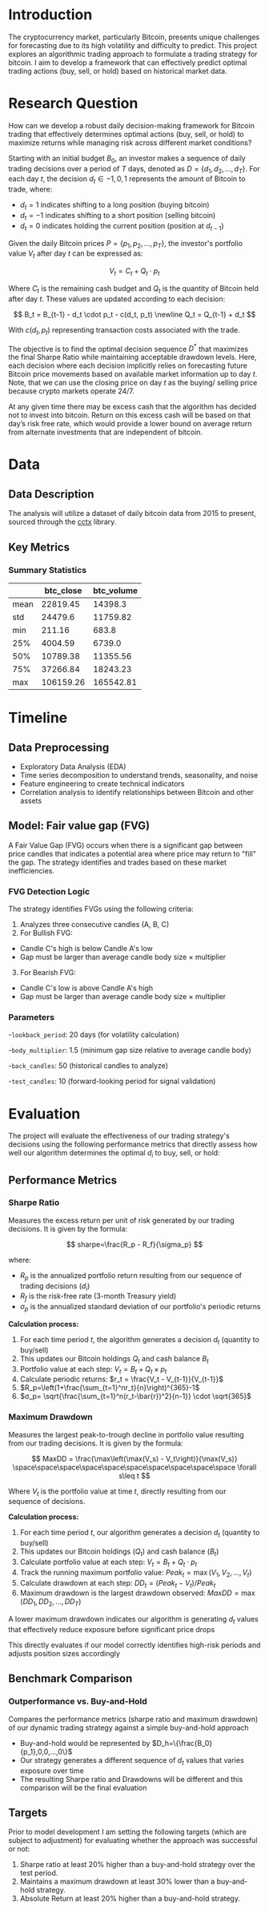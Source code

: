 # Introduction

The cryptocurrency market, particularly Bitcoin, presents unique challenges for forecasting due to its high volatility and difficulty to predict. This project explores an algorithmic trading approach to formulate a trading strategy for bitcoin. I aim to develop a framework that can effectively predict optimal trading actions (buy, sell, or hold) based on historical market data.

# Research Question

How can we develop a robust daily decision-making framework for Bitcoin trading that effectively determines optimal actions (buy, sell, or hold) to maximize returns while managing risk across different market conditions?

Starting with an initial budget $B_0$, an investor makes a sequence of daily trading decisions over a period of $T$ days, denoted as $D = \{d_1, d_2, ..., d_T\}$. For each day $t$, the decision $d_t \in {-1,0,1}$ represents the amount of Bitcoin to trade, where:

- $d_t = 1$ indicates shifting to a long position (buying bitcoin)
- $d_t =-1$ indicates shifting to a short position (selling bitcoin)
- $d_t = 0$ indicates holding the current position (position at $d_{t-1}$)

Given the daily Bitcoin prices $P = \{p_1, p_2, ..., p_T\}$, the investor's portfolio value $V_t$ after day $t$ can be expressed as:

$$
V_t=C_t+Q_t\cdot p_t
$$

Where $C_t$ is the remaining cash budget and $Q_t$ is the quantity of Bitcoin held after day $t$. These values are updated according to each decision:

$$
B_t = B_{t-1} - d_t \cdot p_t - c(d_t, p_t)
\newline
Q_t = Q_{t-1} + d_t
$$

With $c(d_t, p_t)$ representing transaction costs associated with the trade.

The objective is to find the optimal decision sequence $D^*$ that maximizes the final Sharpe Ratio while maintaining acceptable drawdown levels. Here, each decision where each decision implicitly relies on forecasting future Bitcoin price movements based on available market information up to day $t$. Note, that we can use the closing price on day $t$ as the buying/ selling price because crypto markets operate 24/7.

At any given time there may be excess cash that the algorithm has decided not to invest into bitcoin. Return on this excess cash will be based on that day’s risk free rate, which would provide a lower bound on average return from alternate investments that are independent of bitcoin.

# Data

## Data Description

The analysis will utilize a dataset of daily bitcoin data from 2015 to present, sourced through the [cctx](https://docs.ccxt.com/#/) library.

## Key Metrics

### Summary Statistics

|      | btc_close | btc_volume |
| ---- | --------- | ---------- |
| mean | 22819.45  | 14398.3    |
| std  | 24479.6   | 11759.82   |
| min  | 211.16    | 683.8      |
| 25%  | 4004.59   | 6739.0     |
| 50%  | 10789.38  | 11355.56   |
| 75%  | 37266.84  | 18243.23   |
| max  | 106159.26 | 165542.81  |

# Timeline

## **Data Preprocessing**

- Exploratory Data Analysis (EDA)
- Time series decomposition to understand trends, seasonality, and noise
- Feature engineering to create technical indicators
- Correlation analysis to identify relationships between Bitcoin and other assets

## Model:  Fair value gap (FVG)

A Fair Value Gap (FVG) occurs when there is a significant gap between price candles that indicates a potential area where price may return to "fill" the gap. The strategy identifies and trades based on these market inefficiencies.

### FVG Detection Logic

The strategy identifies FVGs using the following criteria:

1. Analyzes three consecutive candles (A, B, C)
2. For Bullish FVG:

- Candle C's high is below Candle A's low
- Gap must be larger than average candle body size × multiplier

3. For Bearish FVG:

- Candle C's low is above Candle A's high
- Gap must be larger than average candle body size × multiplier

### Parameters

-`lookback_period`: 20 days (for volatility calculation)

-`body_multiplier`: 1.5 (minimum gap size relative to average candle body)

-`back_candles`: 50 (historical candles to analyze)

-`test_candles`: 10 (forward-looking period for signal validation)

# Evaluation

The project will evaluate the effectiveness of our trading strategy's decisions using the following performance metrics that directly assess how well our algorithm determines the optimal $d_i$ to buy, sell, or hold:

## Performance Metrics

### Sharpe Ratio

Measures the excess return per unit of risk generated by our trading decisions. It is given by the formula:

$$
sharpe=\frac{R_p - R_f}{\sigma_p}
$$

where:

- $R_p$ is the annualized portfolio return resulting from our sequence of trading decisions $(d_i)$
- $R_f$  is the risk-free rate (3-month Treasury yield)
- $σ_p$ is the annualized standard deviation of our portfolio's periodic returns

**Calculation process:**

1. For each time period $t$, the algorithm generates a decision $d_t$ (quantity to buy/sell)
2. This updates our Bitcoin holdings $Q_t$ and cash balance $B_t$
3. Portfolio value at each step: $V_t = B_t + Q_t × p_t$
4. Calculate periodic returns: $r_t = \frac{V_t - V_{t-1}}{V_{t-1}}$
5. $R_p=\left(1+\frac{\sum_{t=1}^nr_t}{n}\right)^{365}-1$
6. $σ_p= \sqrt{\frac{\sum_{t=1}^n(r_t-\bar{r})^2}{n-1}} \cdot \sqrt{365}$

### Maximum Drawdown

Measures the largest peak-to-trough decline in portfolio value resulting from our trading decisions. It is given by the formula:

$$
MaxDD = \frac{\max\left(\max(V_s) - V_t\right)}{\max(V_s)} \space\space\space\space\space\space\space\space\space\space
 \forall s\leq t
$$

Where $V_t$ is the portfolio value at time $t$, directly resulting from our sequence of decisions.

**Calculation process:**

1. For each time period $t$, our algorithm generates a decision $d_t$ (quantity to buy/sell)
2. This updates our Bitcoin holdings $(Q_t)$ and cash balance $(B_t)$
3. Calculate portfolio value at each step: $V_t = B_t + Q_t \cdot p_t$
4. Track the running maximum portfolio value: $Peak_t = \max(V_1, V_2, ..., V_t)$
5. Calculate drawdown at each step: $DD_t = (Peak_t - V_t) / Peak_t$
6. Maximum drawdown is the largest drawdown observed: $MaxDD = \max(DD_1, DD_2, ..., DD_T)$

A lower maximum drawdown indicates our algorithm is generating $d_t$ values that effectively reduce exposure before significant price drops

This directly evaluates if our model correctly identifies high-risk periods and adjusts position sizes accordingly

## Benchmark Comparison

### **Outperformance vs. Buy-and-Hold**

Compares the performance metrics (sharpe ratio and maximum drawdown) of our dynamic trading strategy against a simple buy-and-hold approach

- Buy-and-hold would be represented by $D_h=\{\frac{B_0}{p_1},0,0,...,0\}$
- Our strategy generates a different sequence of $d_t$ values that varies exposure over time
- The resulting Sharpe ratio and Drawdowns will be different and this comparison will be the final evaluation

## Targets

Prior to model development I am setting the following targets (which are subject to adjustment) for evaluating whether the approach was successful or not:

1. Sharpe ratio at least 20% higher than a buy-and-hold strategy over the test period.
2. Maintains a maximum drawdown at least 30% lower than a buy-and-hold strategy.
3. Absolute Return at least 20% higher than a buy-and-hold strategy.
